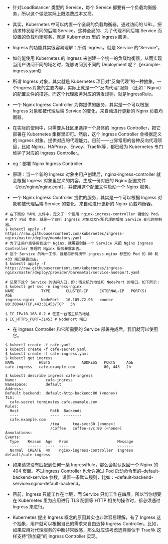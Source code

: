 - 针对LoadBalancer 类型的 Service，每个 Service 都要有一个负载均衡服务，所以这个做法实际上既浪费成本又高。
- 其实，Kubernetes 中可以内置一个全局的负载均衡器。通过访问的 URL，把请求转发给不同的后端 Service。这种全局的、为了代理不同后端
  Service 而设置的负载均衡服务，就是 Kubernetes 里的 Ingress 服务。

- Ingress 的功能其实很容易理解：所谓 Ingress，就是 Service 的“Service”。
- 如何能使用 Kubernetes 的 Ingress 来创建一个统一的负载均衡器，从而实现当用户访问不同的域名时，能够访问到不同的 Deployment
  呢？【example-ingress.yaml】


- 所谓 Ingress 对象，其实就是 Kubernetes 项目对“反向代理”的一种抽象。一个Ingress对象的主要内容，实际上就是一个“反向代理”服务
  （比如：Nginx）的配置文件的描述。而这个代理服务对应的转发规则，就是IngressRule。
- 一个 Nginx Ingress Controller 为你提供的服务，其实是一个可以根据 Ingress 对象和被代理后端 Service 的变化，来自动进行更新的
  Nginx 负载均衡器。

- 在实际的使用中，只需要从社区里选择一个具体的 Ingress Controller，把它部署在 Kubernetes 集群里即可。然后，这个 Ingress
  Controller 会根据定义的 Ingress 对象，提供对应的代理能力。目前——业界常用的各种反向代理项目，比如
  Nginx、HAProxy、Envoy、Traefik等，都已经为 Kubernetes 专门维护了对应的 Ingress Controller。
- eg：部署 Nginx Ingress Controller
- 原理：当一个新的 Ingress 对象由用户创建后，nginx-ingress-controller 就会根据 Ingress 对象里定义的内容，生成一份对应的
  Nginx 配置文件（/etc/nginx/nginx.conf），并使用这个配置文件启动一个 Nginx 服务。
- 一个 Nginx Ingress Controller 提供的服务，其实是一个可以根据 Ingress 对象和被代理后端 Service 的变化，来自动进行更新的
  Nginx 负载均衡器。

```shell
# 在下面的 YAML 文件中，定义了一个使用 nginx-ingress-controller 镜像的 Pod。
# 这个 Pod 本身，就是一个监听 Ingress 对象以及它所代理的后端 Service 变化的控制器。
$ kubectl apply -f https://raw.githubusercontent.com/kubernetes/ingress-nginx/master/deploy/mandatory.yaml
# 为了让用户能够用到这个 Nginx，就需要创建一个 Service 来把 Nginx Ingress Controller 管理的 Nginx 服务暴露出去。
# 这个 Service 的唯一工作，就是将所有携带 ingress-nginx 标签的 Pod 的 80 和 433 端口暴露出去。
$ kubectl apply -f https://raw.githubusercontent.com/kubernetes/ingress-nginx/master/deploy/provider/baremetal/service-nodeport.yaml

# 记录下这个 Service 的访问入口，即：宿主机的地址和 NodePort 的端口，如下所示：
$ kubectl get svc -n ingress-nginx
NAME            TYPE       CLUSTER-IP     EXTERNAL-IP   PORT(S)                      AGE
ingress-nginx   NodePort   10.105.72.96   <none>        80:30044/TCP,443:31453/TCP   3h

$ IC_IP=10.168.0.2 # 任意一台宿主机的地址
$ IC_HTTPS_PORT=31453 # NodePort 端口
```

- 在 Ingress Controller 和它所需要的 Service 部署完成后，我们就可以使用它。

```shell
$ kubectl create -f cafe.yaml
$ kubectl create -f cafe-secret.yaml
$ kubectl create -f cafe-ingress.yaml
$ kubectl get ingress
NAME           HOSTS              ADDRESS   PORTS     AGE
cafe-ingress   cafe.example.com             80, 443   2h
 
$ kubectl describe ingress cafe-ingress
Name:             cafe-ingress
Namespace:        default
Address:          
Default backend:  default-http-backend:80 (<none>)
TLS:
  cafe-secret terminates cafe.example.com
Rules:
  Host              Path  Backends
  ----              ----  --------
  cafe.example.com  
                    /tea      tea-svc:80 (<none>)
                    /coffee   coffee-svc:80 (<none>)
Annotations:
Events:
  Type    Reason  Age   From                      Message
  ----    ------  ----  ----                      -------
  Normal  CREATE  4m    nginx-ingress-controller  Ingress default/cafe-ingress
```

- 如果请求没有匹配到任何一条 IngressRule，那么会默认返回一个 Nginx 的 404 页面。不过Ingress Controller 也允许通过 Pod
  启动命令里的–default-backend-service 参数，设置一条默认规则，比如：–default-backend-service=nginx-default-backend。


- 目前，Ingress 只能工作在七层，而 Service 只能工作在四层。所以当你想要在 Kubernetes 里为应用进行 TLS 配置等 HTTP
  相关的操作时，都必须通过 Ingress 来进行。

- Kubernetes 提出 Ingress 概念的原因其实也非常容易理解，有了 Ingress 这个抽象，用户就可以根据自己的需求来自由选择 Ingress
  Controller。比如，如果应用对代理服务的中断非常敏感，那么就应该考虑选择类似于 Traefik 这样支持“热加载”的 Ingress
  Controller 实现。




